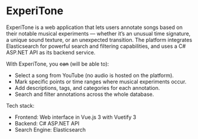 # ExperiTone

ExperiTone is a web application that lets users annotate songs based on their notable musical experiments — whether it’s an unusual time signature, a unique sound texture, or an unexpected transition.
The platform integrates Elasticsearch for powerful search and filtering capabilities, and uses a C# ASP.NET API as its backend service.

With ExperiTone, you ~~can~~ (will be able to):
- Select a song from YouTube (no audio is hosted on the platform).
- Mark specific points or time ranges where musical experiments occur.
- Add descriptions, tags, and categories for each annotation.
- Search and filter annotations across the whole database.

Tech stack:
- Frontend: Web interface in Vue.js 3 with Vuetify 3
- Backend: C# ASP.NET API
- Search Engine: Elasticsearch
